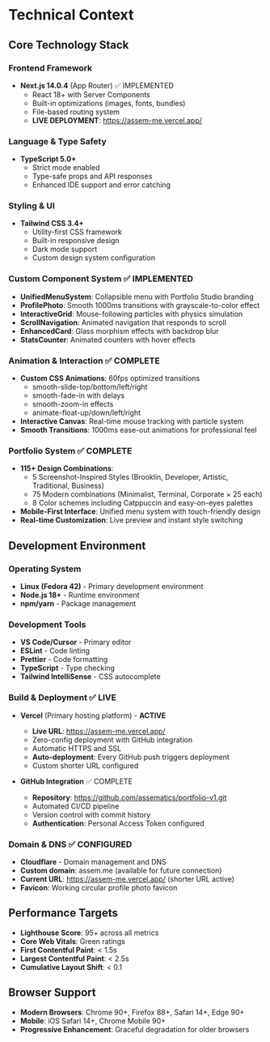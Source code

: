 # Technical Context

## Core Technology Stack

### Frontend Framework
- **Next.js 14.0.4** (App Router) ✅ IMPLEMENTED
  - React 18+ with Server Components
  - Built-in optimizations (images, fonts, bundles)
  - File-based routing system
  - **LIVE DEPLOYMENT**: https://assem-me.vercel.app/

### Language & Type Safety  
- **TypeScript 5.0+**
  - Strict mode enabled
  - Type-safe props and API responses
  - Enhanced IDE support and error catching

### Styling & UI
- **Tailwind CSS 3.4+**
  - Utility-first CSS framework
  - Built-in responsive design
  - Dark mode support
  - Custom design system configuration

### Custom Component System ✅ IMPLEMENTED
- **UnifiedMenuSystem**: Collapsible menu with Portfolio Studio branding
- **ProfilePhoto**: Smooth 1000ms transitions with grayscale-to-color effect
- **InteractiveGrid**: Mouse-following particles with physics simulation
- **ScrollNavigation**: Animated navigation that responds to scroll
- **EnhancedCard**: Glass morphism effects with backdrop blur
- **StatsCounter**: Animated counters with hover effects

### Animation & Interaction ✅ COMPLETE
- **Custom CSS Animations**: 60fps optimized transitions
  - smooth-slide-top/bottom/left/right
  - smooth-fade-in with delays
  - smooth-zoom-in effects
  - animate-float-up/down/left/right
- **Interactive Canvas**: Real-time mouse tracking with particle system
- **Smooth Transitions**: 1000ms ease-out animations for professional feel

### Portfolio System ✅ COMPLETE
- **115+ Design Combinations**:
  - 5 Screenshot-Inspired Styles (Brooklin, Developer, Artistic, Traditional, Business)
  - 75 Modern combinations (Minimalist, Terminal, Corporate × 25 each)
  - 8 Color schemes including Catppuccin and easy-on-eyes palettes
- **Mobile-First Interface**: Unified menu system with touch-friendly design
- **Real-time Customization**: Live preview and instant style switching

## Development Environment

### Operating System
- **Linux (Fedora 42)** - Primary development environment
- **Node.js 18+** - Runtime environment
- **npm/yarn** - Package management

### Development Tools
- **VS Code/Cursor** - Primary editor
- **ESLint** - Code linting
- **Prettier** - Code formatting  
- **TypeScript** - Type checking
- **Tailwind IntelliSense** - CSS autocomplete

### Build & Deployment ✅ LIVE
- **Vercel** (Primary hosting platform) - **ACTIVE**
  - **Live URL**: https://assem-me.vercel.app/
  - Zero-config deployment with GitHub integration
  - Automatic HTTPS and SSL
  - **Auto-deployment**: Every GitHub push triggers deployment
  - Custom shorter URL configured

- **GitHub Integration** ✅ COMPLETE
  - **Repository**: https://github.com/assematics/portfolio-v1.git
  - Automated CI/CD pipeline
  - Version control with commit history
  - **Authentication**: Personal Access Token configured

### Domain & DNS ✅ CONFIGURED
- **Cloudflare** - Domain management and DNS
- **Custom domain**: assem.me (available for future connection)
- **Current URL**: https://assem-me.vercel.app/ (shorter URL active)
- **Favicon**: Working circular profile photo favicon

## Performance Targets
- **Lighthouse Score**: 95+ across all metrics
- **Core Web Vitals**: Green ratings
- **First Contentful Paint**: < 1.5s
- **Largest Contentful Paint**: < 2.5s
- **Cumulative Layout Shift**: < 0.1

## Browser Support
- **Modern Browsers**: Chrome 90+, Firefox 88+, Safari 14+, Edge 90+
- **Mobile**: iOS Safari 14+, Chrome Mobile 90+
- **Progressive Enhancement**: Graceful degradation for older browsers